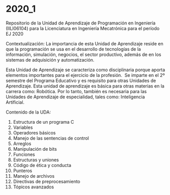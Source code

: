 # 2020_1
Repositorio de la Unidad de Aprendizaje de Programación en Ingeniería (IILI06104) para la Licenciatura en Ingeniería Mecatrónica para el período EJ 2020

Contextualización:
La importancia de esta Unidad de Aprendizaje reside en que la programación se usa en el desarrollo de tecnologías de la información, simulación, negocios, el sector productivo, además de en los sistemas de adquisición y automatización.

Esta Unidad de Aprendizaje se caracteriza como disciplinaria porque aporta elementos importantes para el ejercicio de la profesión. 
Se imparte en el 2º semestre del Programa Educativo y es requisito para otras Unidades de Aprendizaje. Esta unidad de aprendizaje es básica para otras materias en la carrera como: Robótica. Por lo tanto, también es necesaria para las Unidades de Aprendizaje de especialidad, tales como: Inteligencia Artificial. 

Contenido de la UDA:
1. Estructura de un programa C
2. Variables
3. Operadores básicos
4. Manejo de las sentencias de control
5. Arreglos
6. Manipulación de bits
7. Funciones
8. Estructuras y uniones
9. Código de ética y conducta
10. Punteros
11. Manejo de archivos
12. Directivas de preprocesamiento
13. Tópicos avanzados
